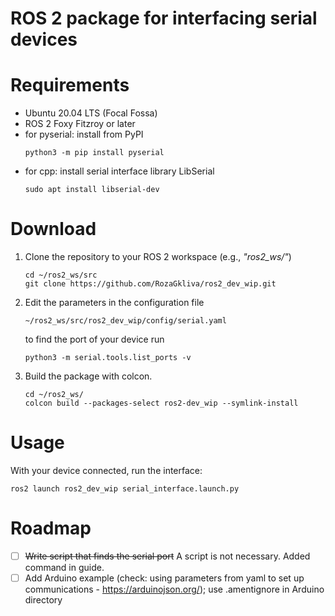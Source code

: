 # ROS 2 package for interfacing serial devices

# Requirements
- Ubuntu 20.04 LTS (Focal Fossa)
- ROS 2 Foxy Fitzroy or later
- for pyserial: install from PyPI
  ```
  python3 -m pip install pyserial
  ```
- for cpp: install serial interface library LibSerial
  ```
  sudo apt install libserial-dev
  ```



# Download
<ol>
  <li>Clone the repository to your ROS 2 workspace (e.g., <em>"ros2_ws/"</em>)

  ```
  cd ~/ros2_ws/src
  git clone https://github.com/RozaGkliva/ros2_dev_wip.git
  ```
  </li>

  <li>Edit the parameters in the configuration file

  ```
  ~/ros2_ws/src/ros2_dev_wip/config/serial.yaml
  ```

  to find the port of your device run
  ```
  python3 -m serial.tools.list_ports -v
  ```
  </li>

  <li>Build the package with colcon.

  ```
  cd ~/ros2_ws/
  colcon build --packages-select ros2-dev_wip --symlink-install
  ```
  </li>
</ol>

# Usage

  With your device connected, run the interface:
  ```
  ros2 launch ros2_dev_wip serial_interface.launch.py
  ```


# Roadmap
- [ ] ~~Write script that finds the serial port~~ A script is not necessary. Added command in guide.
- [ ] Add Arduino example (check: using parameters from yaml to set up communications - https://arduinojson.org/); use .amentignore in Arduino directory
